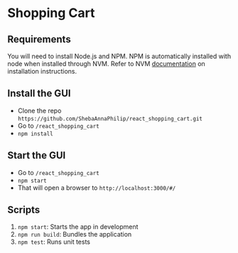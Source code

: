 # Shopping Cart

## Requirements

You will need to install Node.js and NPM. NPM is automatically installed with node when installed through NVM. Refer to NVM [documentation](https://github.com/nvm-sh/nvm#installation) on installation instructions.

## Install the GUI

-   Clone the repo `https://github.com/ShebaAnnaPhilip/react_shopping_cart.git`
-   Go to `/react_shopping_cart`
-   `npm install`

## Start the GUI

-   Go to `/react_shopping_cart`
-   `npm start`
-   That will open a browser to `http://localhost:3000/#/`

## Scripts

1. `npm start`: Starts the app in development
2. `npm run build`: Bundles the application
3. `npm test`: Runs unit tests

